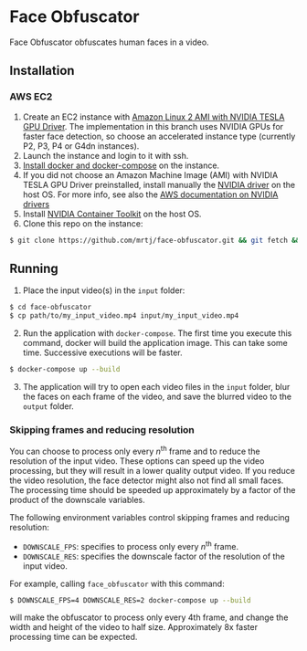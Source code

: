 # Face Obfuscator

Face Obfuscator obfuscates human faces in a video.

## Installation

### AWS EC2

1. Create an EC2 instance with [Amazon Linux 2 AMI with NVIDIA TESLA GPU Driver](https://aws.amazon.com/marketplace/pp/prodview-64e4rx3h733ru). The implementation in this branch uses NVIDIA GPUs for faster face detection, so choose an accelerated instance type (currently P2, P3, P4 or G4dn instances).
2. Launch the instance and login to it with ssh.
3. [Install docker and docker-compose](https://gist.github.com/npearce/6f3c7826c7499587f00957fee62f8ee9) on the instance.
4. If you did not choose an Amazon Machine Image (AMI) with NVIDIA TESLA GPU Driver preinstalled, install manually the [NVIDIA driver](https://github.com/NVIDIA/nvidia-docker/wiki/Frequently-Asked-Questions#how-do-i-install-the-nvidia-driver) on the host OS. For more info, see also the [AWS documentation on NVIDIA drivers](https://docs.aws.amazon.com/AWSEC2/latest/UserGuide/install-nvidia-driver.html#preinstalled-nvidia-driver)
5. Install [NVIDIA Container Toolkit](https://docs.nvidia.com/datacenter/cloud-native/container-toolkit/install-guide.html#docker) on the host OS.
4. Clone this repo on the instance:
```bash
$ git clone https://github.com/mrtj/face-obfuscator.git && git fetch && git checkout gpu
```

## Running

1. Place the input video(s) in the `input` folder:
```bash
$ cd face-obfuscator
$ cp path/to/my_input_video.mp4 input/my_input_video.mp4
```
2. Run the application with `docker-compose`. The first time you execute this command, docker will build the application image. This can take some time. Successive executions will be faster.
```bash
$ docker-compose up --build
```
3. The application will try to open each video files in the `input` folder, blur the faces on each frame of the video, and save the blurred video to the `output` folder.

### Skipping frames and reducing resolution

You can choose to process only every *n*<sup>th</sup> frame and to reduce the resolution of the input video. These options can speed up the video processing, but they will result in a lower quality output video. If you reduce the video resolution, the face detector might also not find all small faces. The processing time should be speeded up approximately by a factor of the product of the downscale variables.

The following environment variables control skipping frames and reducing resolution:
 - `DOWNSCALE_FPS`: specifies to process only every *n*<sup>th</sup> frame.
 - `DOWNSCALE_RES`: specifies the downscale factor of the resolution of the input video.

For example, calling `face_obfuscator` with this command:
```bash
$ DOWNSCALE_FPS=4 DOWNSCALE_RES=2 docker-compose up --build
```
will make the obfuscator to process only every 4th frame, and change the width and height of the video to half size. Approximately 8x faster processing time can be expected.
